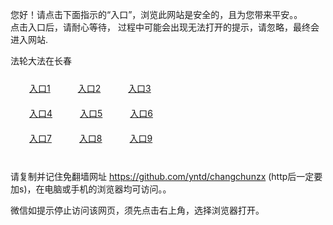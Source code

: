 您好！请点击下面指示的“入口”，浏览此网站是安全的，且为您带来平安。。 <br/>
点击入口后，请耐心等待， 过程中可能会出现无法打开的提示，请忽略，最终会进入网站. </br>

法轮大法在长春<br/>
<div style="padding:10px"><a style="margin:20px" target="_blank" href="https://dt1j7hdn6llwc.cloudfront.net/2Qpsp?xvboiiy" id="ccLink1" rel="nofollow">入口1</a> <a target="_blank" style="margin:20px" href="https://d21fpf950r7gjm.cloudfront.net/2Qpsp?wekizq" id="ccLink2" rel="nofollow">入口2</a> <a style="margin:20px" target="_blank" href="https://d2jrie4wv4oowh.cloudfront.net/2Qpsp?egnmciu" id="ccLink3" rel="nofollow">入口3</a></div>

<div style="padding:10px" ><a style="margin:20px" target="_blank" href="https://dt1j7hdn6llwc.cloudfront.net/2Qpsp?xvboiiy" id="ccLink4" rel="nofollow">入口4</a> <a style="margin:20px" href="https://d21fpf950r7gjm.cloudfront.net/2Qpsp?wekizq" target="_blank" id="ccLink5" rel="nofollow">入口5</a> <a style="margin:20px" href="https://d2jrie4wv4oowh.cloudfront.net/2Qpsp?egnmciu" target="_blank" id="ccLink6" rel="nofollow">入口6</a></div>

<div style="padding:10px"><a style="margin:20px" target="_blank" href="https://dt1j7hdn6llwc.cloudfront.net/2Qpsp?xvboiiy" id="ccLink7" rel="nofollow">入口7</a> <a style="margin:20px" href="https://d21fpf950r7gjm.cloudfront.net/2Qpsp?wekizq" target="_blank" id="ccLink8" rel="nofollow">入口8</a> <a style="margin:20px" target="_blank" href="https://d2jrie4wv4oowh.cloudfront.net/2Qpsp?egnmciu" id="ccLink9" rel="nofollow">入口9</a></div>

<br/>



请复制并记住免翻墙网址 https://github.com/yntd/changchunzx (http后一定要加s)，在电脑或手机的浏览器均可访问。。<br/>

微信如提示停止访问该网页，须先点击右上角，选择浏览器打开。
